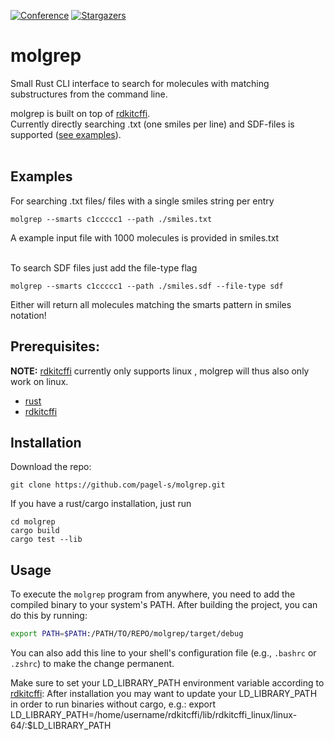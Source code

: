 [![Conference][contributors-shield]][contributors-url]
[![Stargazers][stars-shield]][stars-url]


# molgrep

Small Rust CLI interface to search for molecules with matching substructures from the command line. 

molgrep is built on top of [rdkitcffi](https://github.com/chrissly31415/rdkitcffi).<br/>
Currently directly searching .txt (one smiles per line) and SDF-files is supported ([see examples](#examples)).<br/><br/>


 ## Examples

For searching .txt files/ files with a single smiles string per entry
 ```cli
 molgrep --smarts c1ccccc1 --path ./smiles.txt
 ```
A example input file with 1000 molecules is provided in smiles.txt
 <br/><br/>

To search SDF files just add the file-type flag 
 ```cli
 molgrep --smarts c1ccccc1 --path ./smiles.sdf --file-type sdf
 ```

Either will return all molecules matching the smarts pattern in smiles notation!

## Prerequisites:  
<b>NOTE:</b> [rdkitcffi](https://github.com/chrissly31415/rdkitcffi) currently only supports linux , molgrep will thus also only work on linux.   

* [rust](https://www.rust-lang.org/tools/install)
* [rdkitcffi](https://github.com/chrissly31415/rdkitcffi?tab=readme-ov-file#installation)

## Installation

Download the repo:  

```
git clone https://github.com/pagel-s/molgrep.git  
```

If you have a rust/cargo installation, just run

```
cd molgrep
cargo build  
cargo test --lib  
```

## Usage

To execute the `molgrep` program from anywhere, you need to add the compiled binary to your system's PATH. After building the project, you can do this by running:

```sh
export PATH=$PATH:/PATH/TO/REPO/molgrep/target/debug
```

You can also add this line to your shell's configuration file (e.g., `.bashrc` or `.zshrc`) to make the change permanent.

Make sure to set your LD_LIBRARY_PATH environment variable according to [rdkitcffi](https://github.com/chrissly31415/rdkitcffi?tab=readme-ov-file#installation):
After installation you may want to update your LD_LIBRARY_PATH in order to run binaries without cargo, e.g.:
export LD_LIBRARY_PATH=/home/username/rdkitcffi/lib/rdkitcffi_linux/linux-64/:$LD_LIBRARY_PATH


<!-- MARKDOWN LINKS & IMAGES -->
<!-- https://www.markdownguide.org/basic-syntax/#reference-style-links -->
[contributors-shield]: https://img.shields.io/github/contributors/pagel-s/molgrep.svg?style=for-the-badge
[contributors-url]: https://github.com/pagel-s/molgrep/graphs/contributors
[stars-shield]: https://img.shields.io/github/stars/pagel-s/molgrep.svg?style=for-the-badge
[stars-url]: https://github.com/pagel-s/molgrep/stargazers
